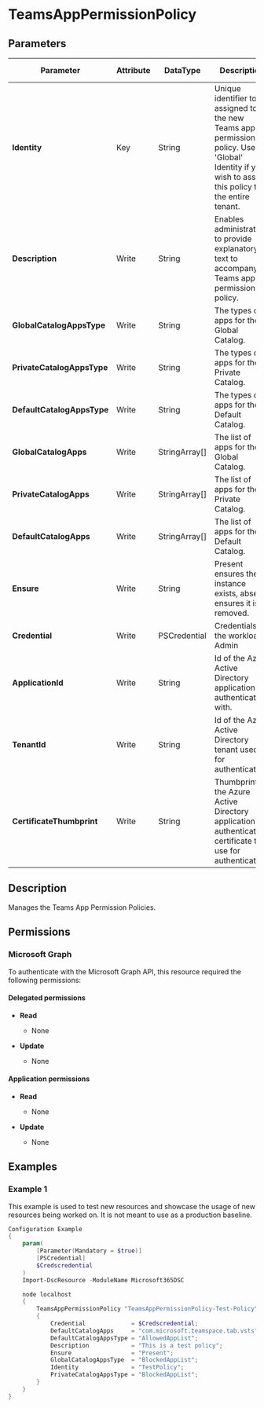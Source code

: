 ﻿# TeamsAppPermissionPolicy

## Parameters

| Parameter | Attribute | DataType | Description | Allowed Values |
| --- | --- | --- | --- | --- |
| **Identity** | Key | String | Unique identifier to be assigned to the new Teams app permission policy. Use the 'Global' Identity if you wish to assign this policy to the entire tenant. | |
| **Description** | Write | String | Enables administrators to provide explanatory text to accompany a Teams app permission policy. | |
| **GlobalCatalogAppsType** | Write | String | The types of apps for the Global Catalog. | |
| **PrivateCatalogAppsType** | Write | String | The types of apps for the Private Catalog. | |
| **DefaultCatalogAppsType** | Write | String | The types of apps for the Default Catalog. | |
| **GlobalCatalogApps** | Write | StringArray[] | The list of apps for the Global Catalog. | |
| **PrivateCatalogApps** | Write | StringArray[] | The list of apps for the Private Catalog. | |
| **DefaultCatalogApps** | Write | StringArray[] | The list of apps for the Default Catalog. | |
| **Ensure** | Write | String | Present ensures the instance exists, absent ensures it is removed. | `Present`, `Absent` |
| **Credential** | Write | PSCredential | Credentials of the workload's Admin | |
| **ApplicationId** | Write | String | Id of the Azure Active Directory application to authenticate with. | |
| **TenantId** | Write | String | Id of the Azure Active Directory tenant used for authentication. | |
| **CertificateThumbprint** | Write | String | Thumbprint of the Azure Active Directory application's authentication certificate to use for authentication. | |


## Description

Manages the Teams App Permission Policies.

## Permissions

### Microsoft Graph

To authenticate with the Microsoft Graph API, this resource required the following permissions:

#### Delegated permissions

- **Read**

    - None

- **Update**

    - None

#### Application permissions

- **Read**

    - None

- **Update**

    - None

## Examples

### Example 1

This example is used to test new resources and showcase the usage of new resources being worked on.
It is not meant to use as a production baseline.

```powershell
Configuration Example
{
    param(
        [Parameter(Mandatory = $true)]
        [PSCredential]
        $Credscredential
    )
    Import-DscResource -ModuleName Microsoft365DSC

    node localhost
    {
        TeamsAppPermissionPolicy "TeamsAppPermissionPolicy-Test-Policy"
        {
            Credential             = $Credscredential;
            DefaultCatalogApps     = "com.microsoft.teamspace.tab.vsts";
            DefaultCatalogAppsType = "AllowedAppList";
            Description            = "This is a test policy";
            Ensure                 = "Present";
            GlobalCatalogAppsType  = "BlockedAppList";
            Identity               = "TestPolicy";
            PrivateCatalogAppsType = "BlockedAppList";
        }
    }
}
```

